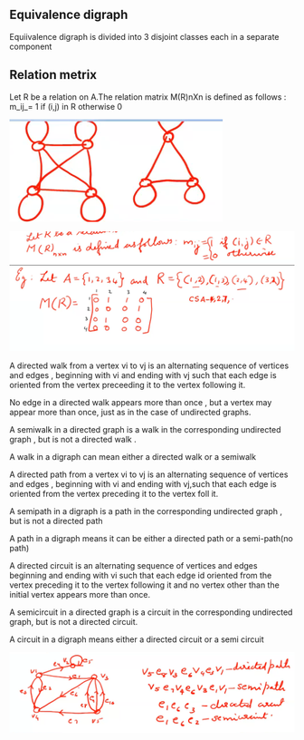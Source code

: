## Equivalence digraph
Equiivalence digraph is divided into 3 disjoint classes each in a separate component

## Relation metrix
Let R be a relation on A.The relation matrix M(R)nXn is defined as follows : 
m_ij_= 1 if (i,j) in R otherwise 0

![EquivalentDigraph](./img/EquivalentDigraph.png)

![RelationMatrix](./img/RelationMatrix.png)

A directed walk from a vertex vi to vj is an alternating sequence of vertices and edges , beginning with vi and ending with vj such that each edge is oriented from the vertex preceeding it to the vertex following it.

No edge in a directed walk appears more than once , but a vertex may appear more than once, just as in the case of undirected graphs.

A semiwalk in a directed graph is a walk in the corresponding undirected graph , but is not a directed walk .

A walk in a digraph can mean either a directed walk or a semiwalk

A directed path from a vertex vi to vj is an alternating sequence of vertices and edges , beginning with vi and ending with vj,such that each edge is oriented from the vertex preceding it to the vertex foll it.

A semipath in a digraph is a path in the corresponding undirected graph , but is not a directed path

A path in a digraph means it can be either a directed path or a semi-path(no path)

A directed circuit is an alternating sequence of vertices and edges beginning and ending with vi such that each edge id oriented from the vertex preceding it to the vertex following it and no vertex other than the initial vertex appears more than once.

A semicircuit in a directed graph is a circuit in the corresponding undirected graph, but is not a directed circuit.

A circuit in a digraph means either a directed circuit or a semi circuit 

![directedSemiPathCircuit](./img/directedSemiPathCircuit.png)





